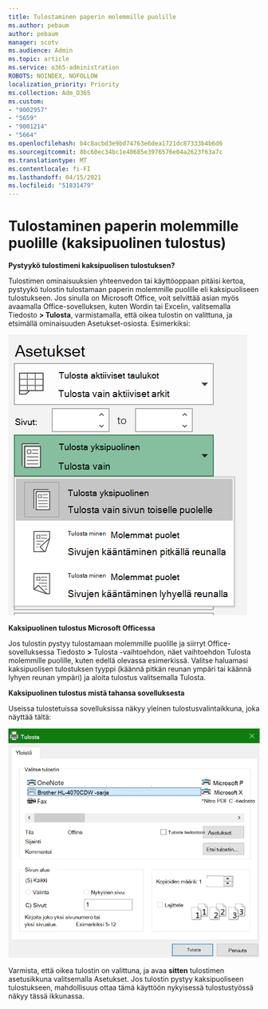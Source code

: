 ```yaml
---
title: Tulostaminen paperin molemmille puolille
ms.author: pebaum
author: pebaum
manager: scotv
ms.audience: Admin
ms.topic: article
ms.service: o365-administration
ROBOTS: NOINDEX, NOFOLLOW
localization_priority: Priority
ms.collection: Adm_O365
ms.custom:
- "9002957"
- "5659"
- "9001214"
- "5664"
ms.openlocfilehash: b4c8acbd3e9bd74763e6dea1721dc87333b4b6d6
ms.sourcegitcommit: 8bc60ec34bc1e40685e3976576e04a2623f63a7c
ms.translationtype: MT
ms.contentlocale: fi-FI
ms.lasthandoff: 04/15/2021
ms.locfileid: "51831479"
---
```

# <a name="printing-on-both-sides-of-paper-duplex-printing"></a>Tulostaminen paperin molemmille puolille (kaksipuolinen tulostus)

**Pystyykö tulostimeni kaksipuolisen tulostuksen?**

Tulostimen ominaisuuksien yhteenvedon tai käyttöoppaan pitäisi kertoa, pystyykö tulostin tulostamaan paperin molemmille puolille eli kaksipuoliseen tulostukseen. Jos sinulla on Microsoft Office, voit selvittää asian myös avaamalla Office-sovelluksen, kuten Wordin tai Excelin, valitsemalla Tiedosto **> Tulosta**, varmistamalla, että oikea tulostin on valittuna, ja etsimällä ominaisuuden Asetukset-osiosta. Esimerkiksi: 

![Tulostimen asetukset](media/print-settings.png)

**Kaksipuolinen tulostus Microsoft Officessa**

Jos tulostin pystyy tulostamaan molemmille puolille ja siirryt Office-sovelluksessa Tiedosto **>** Tulosta -vaihtoehdon, näet vaihtoehdon Tulosta molemmille puolille, kuten edellä olevassa esimerkissä.  Valitse haluamasi kaksipuolisen tulostuksen tyyppi (käännä pitkän reunan ympäri  tai käännä lyhyen reunan ympäri) ja aloita tulostus valitsemalla Tulosta.

**Kaksipuolinen tulostus mistä tahansa sovelluksesta**

Useissa tulostetuissa sovelluksissa näkyy yleinen tulostusvalintaikkuna, joka näyttää tältä: 

![Tulosta-valintaikkuna](media/print-dialog.png)

Varmista, että oikea tulostin on valittuna, ja avaa **sitten** tulostimen asetusikkuna valitsemalla Asetukset. Jos tulostin pystyy kaksipuoliseen tulostukseen, mahdollisuus ottaa tämä käyttöön nykyisessä tulostustyössä näkyy tässä ikkunassa.
